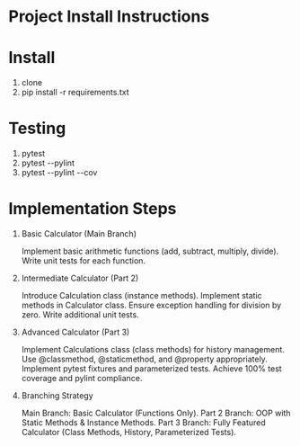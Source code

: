 # Project Install Instructions

# Install

1. clone
2. pip install -r requirements.txt


# Testing


1. pytest
2. pytest --pylint
3. pytest --pylint --cov


# Implementation Steps

1. Basic Calculator (Main Branch)

	Implement basic arithmetic functions (add, subtract, multiply, divide).
	Write unit tests for each function.

2. Intermediate Calculator (Part 2)

	Introduce Calculation class (instance methods).
	Implement static methods in Calculator class.
	Ensure exception handling for division by zero.
	Write additional unit tests.

3. Advanced Calculator (Part 3)

	Implement Calculations class (class methods) for history management.
	Use @classmethod, @staticmethod, and @property appropriately.
	Implement pytest fixtures and parameterized tests.
	Achieve 100% test coverage and pylint compliance.

4. Branching Strategy

	Main Branch: Basic Calculator (Functions Only).
	Part 2 Branch: OOP with Static Methods & Instance Methods.
	Part 3 Branch: Fully Featured Calculator (Class Methods, History, Parameterized Tests).


